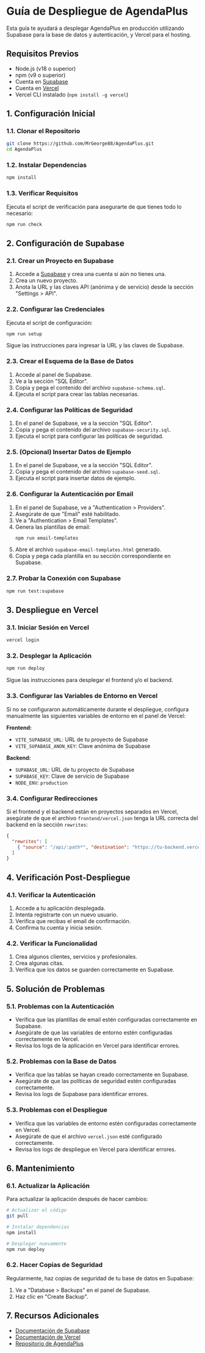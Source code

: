 # Guía de Despliegue de AgendaPlus

Esta guía te ayudará a desplegar AgendaPlus en producción utilizando Supabase para la base de datos y autenticación, y Vercel para el hosting.

## Requisitos Previos

- Node.js (v18 o superior)
- npm (v9 o superior)
- Cuenta en [Supabase](https://supabase.com)
- Cuenta en [Vercel](https://vercel.com)
- Vercel CLI instalado (`npm install -g vercel`)

## 1. Configuración Inicial

### 1.1. Clonar el Repositorio

```bash
git clone https://github.com/MrGeorge88/AgendaPlus.git
cd AgendaPlus
```

### 1.2. Instalar Dependencias

```bash
npm install
```

### 1.3. Verificar Requisitos

Ejecuta el script de verificación para asegurarte de que tienes todo lo necesario:

```bash
npm run check
```

## 2. Configuración de Supabase

### 2.1. Crear un Proyecto en Supabase

1. Accede a [Supabase](https://app.supabase.io) y crea una cuenta si aún no tienes una.
2. Crea un nuevo proyecto.
3. Anota la URL y las claves API (anónima y de servicio) desde la sección "Settings > API".

### 2.2. Configurar las Credenciales

Ejecuta el script de configuración:

```bash
npm run setup
```

Sigue las instrucciones para ingresar la URL y las claves de Supabase.

### 2.3. Crear el Esquema de la Base de Datos

1. Accede al panel de Supabase.
2. Ve a la sección "SQL Editor".
3. Copia y pega el contenido del archivo `supabase-schema.sql`.
4. Ejecuta el script para crear las tablas necesarias.

### 2.4. Configurar las Políticas de Seguridad

1. En el panel de Supabase, ve a la sección "SQL Editor".
2. Copia y pega el contenido del archivo `supabase-security.sql`.
3. Ejecuta el script para configurar las políticas de seguridad.

### 2.5. (Opcional) Insertar Datos de Ejemplo

1. En el panel de Supabase, ve a la sección "SQL Editor".
2. Copia y pega el contenido del archivo `supabase-seed.sql`.
3. Ejecuta el script para insertar datos de ejemplo.

### 2.6. Configurar la Autenticación por Email

1. En el panel de Supabase, ve a "Authentication > Providers".
2. Asegúrate de que "Email" esté habilitado.
3. Ve a "Authentication > Email Templates".
4. Genera las plantillas de email:
   ```bash
   npm run email-templates
   ```
5. Abre el archivo `supabase-email-templates.html` generado.
6. Copia y pega cada plantilla en su sección correspondiente en Supabase.

### 2.7. Probar la Conexión con Supabase

```bash
npm run test:supabase
```

## 3. Despliegue en Vercel

### 3.1. Iniciar Sesión en Vercel

```bash
vercel login
```

### 3.2. Desplegar la Aplicación

```bash
npm run deploy
```

Sigue las instrucciones para desplegar el frontend y/o el backend.

### 3.3. Configurar las Variables de Entorno en Vercel

Si no se configuraron automáticamente durante el despliegue, configura manualmente las siguientes variables de entorno en el panel de Vercel:

**Frontend:**
- `VITE_SUPABASE_URL`: URL de tu proyecto de Supabase
- `VITE_SUPABASE_ANON_KEY`: Clave anónima de Supabase

**Backend:**
- `SUPABASE_URL`: URL de tu proyecto de Supabase
- `SUPABASE_KEY`: Clave de servicio de Supabase
- `NODE_ENV`: `production`

### 3.4. Configurar Redirecciones

Si el frontend y el backend están en proyectos separados en Vercel, asegúrate de que el archivo `frontend/vercel.json` tenga la URL correcta del backend en la sección `rewrites`:

```json
{
  "rewrites": [
    { "source": "/api/:path*", "destination": "https://tu-backend.vercel.app/api/:path*" }
  ]
}
```

## 4. Verificación Post-Despliegue

### 4.1. Verificar la Autenticación

1. Accede a tu aplicación desplegada.
2. Intenta registrarte con un nuevo usuario.
3. Verifica que recibas el email de confirmación.
4. Confirma tu cuenta y inicia sesión.

### 4.2. Verificar la Funcionalidad

1. Crea algunos clientes, servicios y profesionales.
2. Crea algunas citas.
3. Verifica que los datos se guarden correctamente en Supabase.

## 5. Solución de Problemas

### 5.1. Problemas con la Autenticación

- Verifica que las plantillas de email estén configuradas correctamente en Supabase.
- Asegúrate de que las variables de entorno estén configuradas correctamente en Vercel.
- Revisa los logs de la aplicación en Vercel para identificar errores.

### 5.2. Problemas con la Base de Datos

- Verifica que las tablas se hayan creado correctamente en Supabase.
- Asegúrate de que las políticas de seguridad estén configuradas correctamente.
- Revisa los logs de Supabase para identificar errores.

### 5.3. Problemas con el Despliegue

- Verifica que las variables de entorno estén configuradas correctamente en Vercel.
- Asegúrate de que el archivo `vercel.json` esté configurado correctamente.
- Revisa los logs de despliegue en Vercel para identificar errores.

## 6. Mantenimiento

### 6.1. Actualizar la Aplicación

Para actualizar la aplicación después de hacer cambios:

```bash
# Actualizar el código
git pull

# Instalar dependencias
npm install

# Desplegar nuevamente
npm run deploy
```

### 6.2. Hacer Copias de Seguridad

Regularmente, haz copias de seguridad de tu base de datos en Supabase:

1. Ve a "Database > Backups" en el panel de Supabase.
2. Haz clic en "Create Backup".

## 7. Recursos Adicionales

- [Documentación de Supabase](https://supabase.io/docs)
- [Documentación de Vercel](https://vercel.com/docs)
- [Repositorio de AgendaPlus](https://github.com/MrGeorge88/AgendaPlus)
